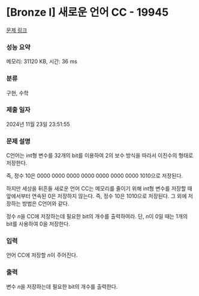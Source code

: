 # [Bronze I] 새로운 언어 CC - 19945 

[문제 링크](https://www.acmicpc.net/problem/19945) 

### 성능 요약

메모리: 31120 KB, 시간: 36 ms

### 분류

구현, 수학

### 제출 일자

2024년 11월 23일 23:51:55

### 문제 설명

<p>C언어는 int형 변수를 32개의 bit를 이용하여 2의 보수 방식을 따라서 이진수의 형태로 저장한다.</p>

<p>즉, 정수 10은 0000 0000 0000 0000 0000 0000 0000 1010으로 저장된다.</p>

<p>하지만 세상을 뒤흔들 새로운 언어 CC는 메모리를 줄이기 위해 int형 변수를 저장할 때 앞에서부터 연속된 0은 저장하지 않는다. 즉, 정수 10은 1010으로 저장된다. 그 외에 저장하는 방법은 C언어와 같다.</p>

<p>정수 <em>n</em>을 CC에 저장하는데 필요한 bit의 개수를 출력하여라. 단, <em>n</em>이 0일 때는 1개의 bit를 사용하여 0을 저장한다.</p>

### 입력 

 <p>언어 CC에 저장할 <em>n</em>이 주어진다.</p>

### 출력 

 <p>변수 <em>n</em>을 저장하는데 필요한 bit의 개수를 출력한다.</p>


